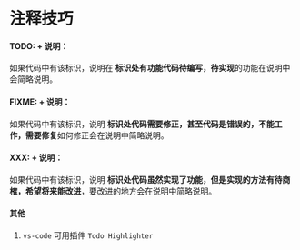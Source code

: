 # 注释技巧

#### TODO: + 说明：

如果代码中有该标识，说明在 **标识处有功能代码待编写，待实现**的功能在说明中会简略说明。

#### FIXME: + 说明：

如果代码中有该标识，说明 **标识处代码需要修正，甚至代码是错误的，不能工作，需要修复**如何修正会在说明中简略说明。

#### XXX: + 说明：

如果代码中有该标识，说明 **标识处代码虽然实现了功能，但是实现的方法有待商榷，希望将来能改进**，要改进的地方会在说明中简略说明。

#### 其他

  1. `vs-code` 可用插件 `Todo Highlighter`